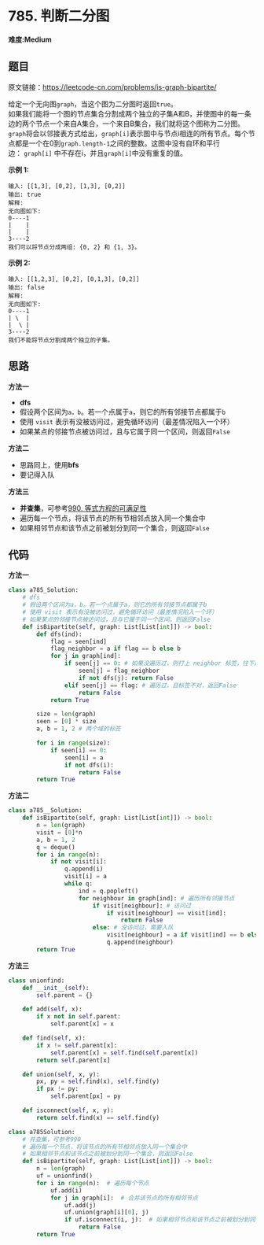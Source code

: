 # 785. 判断二分图
**难度:Medium**
## 题目
原文链接：https://leetcode-cn.com/problems/is-graph-bipartite/

给定一个无向图`graph`，当这个图为二分图时返回`true`。  
如果我们能将一个图的节点集合分割成两个独立的子集A和B，并使图中的每一条边的两个节点一个来自A集合，一个来自B集合，我们就将这个图称为二分图。  
`graph`将会以邻接表方式给出，`graph[i]`表示图中与节点i相连的所有节点。每个节点都是一个在0到`graph.length-1`之间的整数。这图中没有自环和平行边： `graph[i]` 中不存在i，并且`graph[i]`中没有重复的值。


**示例 1:**
```
输入: [[1,3], [0,2], [1,3], [0,2]]
输出: true
解释: 
无向图如下:
0----1
|    |
|    |
3----2
我们可以将节点分成两组: {0, 2} 和 {1, 3}。
```
**示例 2:**
```
输入: [[1,2,3], [0,2], [0,1,3], [0,2]]
输出: false
解释: 
无向图如下:
0----1
| \  |
|  \ |
3----2
我们不能将节点分割成两个独立的子集。
```

## 思路
**方法一**
* **dfs**
* 假设两个区间为`a，b`。若一个点属于`a`，则它的所有邻接节点都属于`b`
* 使用 `visit` 表示有没被访问过，避免循环访问（最差情况陷入一个环）
* 如果某点的邻接节点被访问过，且与它属于同一个区间，则返回`False`

**方法二**
* 思路同上，使用**bfs**
* 要记得入队

**方法三**
* **并查集**，可参考[990. 等式方程的可满足性](https://github.com/czzbb/leetcode-python/blob/master/code/0990-%E7%AD%89%E5%BC%8F%E6%96%B9%E7%A8%8B%E7%9A%84%E5%8F%AF%E6%BB%A1%E8%B6%B3%E6%80%A7.md)
* 遍历每一个节点，将该节点的所有节相邻点放入同一个集合中
* 如果相邻节点和该节点之前被划分到同一个集合，则返回`False`
## 代码
**方法一**
```python
class a785_Solution:
    # dfs
    # 假设两个区间为a，b。若一个点属于a，则它的所有邻接节点都属于b
    # 使用 visit 表示有没被访问过，避免循环访问（最差情况陷入一个环）
    # 如果某点的邻接节点被访问过，且与它属于同一个区间，则返回False
    def isBipartite(self, graph: List[List[int]]) -> bool:
        def dfs(ind):
            flag = seen[ind]
            flag_neighbor = a if flag == b else b
            for j in graph[ind]:
                if seen[j] == 0: # 如果没遍历过，则打上 neighbor 标签，往下遍历
                    seen[j] = flag_neighbor
                    if not dfs(j): return False
                elif seen[j] == flag: # 遍历过，且标签不对，返回False
                    return False
            return True

        size = len(graph)
        seen = [0] * size
        a, b = 1, 2 # 两个域的标签

        for i in range(size):
            if seen[i] == 0:
                seen[i] = a
                if not dfs(i):
                    return False
        return True
```
**方法二**
```python
class a785__Solution:
    def isBipartite(self, graph: List[List[int]]) -> bool:
        n = len(graph)
        visit = [0]*n
        a, b = 1, 2
        q = deque()
        for i in range(n):
            if not visit[i]:
                q.append(i)
                visit[i] = a
                while q:
                    ind = q.popleft()
                    for neighbour in graph[ind]: # 遍历所有邻接节点
                        if visit[neighbour]: # 访问过
                            if visit[neighbour] == visit[ind]:
                                return False
                        else: # 没访问过，需要入队
                            visit[neighbour] = a if visit[ind] == b else b
                            q.append(neighbour)
        return True
```
**方法三**
```python
class unionfind:
    def __init__(self):
        self.parent = {}

    def add(self, x):
        if x not in self.parent:
            self.parent[x] = x

    def find(self, x):
        if x != self.parent[x]:
            self.parent[x] = self.find(self.parent[x])
        return self.parent[x]

    def union(self, x, y):
        px, py = self.find(x), self.find(y)
        if px != py:
            self.parent[px] = py

    def isconnect(self, x, y):
        return self.find(x) == self.find(y)

class a785Solution:
    # 并查集，可参考990
    # 遍历每一个节点，将该节点的所有节相邻点放入同一个集合中
    # 如果相邻节点和该节点之前被划分到同一个集合，则返回False
    def isBipartite(self, graph: List[List[int]]) -> bool:
        n = len(graph)
        uf = unionfind()
        for i in range(n):  # 遍历每个节点
            uf.add(i)
            for j in graph[i]:  # 合并该节点的所有相邻节点
                uf.add(j)
                uf.union(graph[i][0], j)
                if uf.isconnect(i, j):  # 如果相邻节点和该节点之前被划分到同一个集合
                    return False
        return True
```
